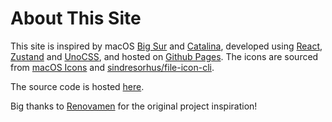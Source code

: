 # About This Site

This site is inspired by macOS [Big Sur](https://www.apple.com/in/macos/big-sur/) and [Catalina](https://www.apple.com/bw/macos/catalina/), developed using [React](https://reactjs.org/), [Zustand](https://zustand-demo.pmnd.rs/) and [UnoCSS](https://uno.antfu.me/), and hosted on [Github Pages](https://pages.github.com/). The icons are sourced from [macOS Icons](https://macosicons.com/#/) and [sindresorhus/file-icon-cli](https://github.com/sindresorhus/file-icon-cli).

The source code is hosted [here](https://github.com/pakagronglb/playground-macos).

Big thanks to [Renovamen](https://github.com/Renovamen/playground-macos) for the original project inspiration!
